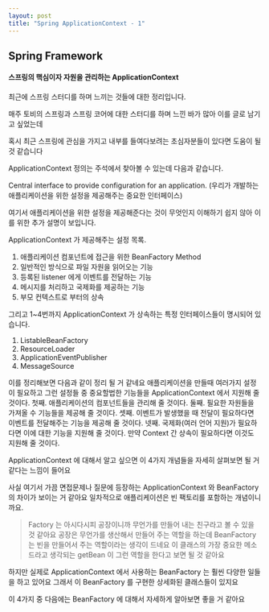 ```yaml
---
layout: post
title: "Spring ApplicationContext - 1"
---
```


## Spring Framework

#### 스프링의 핵심이자 자원을 관리하는 ApplicationContext

최근에 스프링 스터디를 하며 느끼는 것들에 대한 정리입니다.

매주 토비의 스프링과 스프링 코어에 대한 스터디를 하며 느낀 바가 많아 이를 글로 남기고 싶었는데 

혹시 최근 스프링에 관심을 가지고 내부를 들여다보려는 초심자분들이 있다면 도움이 될 것 같습니다

ApplicationContext 정의는 주석에서 찾아볼 수 있는데 다음과 같습니다.

Central interface to provide configuration for an application.
(우리가 개발하는 애플리케이션을 위한 설정을 제공해주는 중요한 인터페이스)

여기서 애플리케이션을 위한 설정을 제공해준다는 것이 무엇인지 이해하기 쉽지 않아 이를 위한 추가 설명이 보입니다.

ApplicationContext 가 제공해주는 설정 목록.

1. 애플리케이션 컴포넌트에 접근을 위한 BeanFactory Method
2. 일반적인 방식으로 파일 자원을 읽어오는 기능 
3. 등록된 listener 에게 이벤트를 전달하는 기능
4. 메시지를 처리하고 국제화를 제공하는 기능
5. 부모 컨텍스트로 부터의 상속

그리고 1~4번까지 ApplicationContext 가 상속하는 특정 인터페이스들이 명시되어 있습니다.

1. ListableBeanFactory
2. ResourceLoader
3. ApplicationEventPublisher
4. MessageSource

이를 정리해보면 다음과 같이 정리 될 거 같네요 
애플리케이션을 만들때 여러가지 설정이 필요하고 그런 설정들 중 중요할법한 기능들을 ApplicationContext 에서 지원해 줄 것이다.
첫째. 애플리케이션의 컴포넌트들을 관리해 줄 것이다.
둘째. 필요한 자원들을 가져올 수 기능들을 제공해 줄 것이다.
셋째. 이벤트가 발생했을 때 전달이 필요하다면 이벤트를 전달해주는 기능을 제공해 줄 것이다.
넷째. 국제화(여러 언어 지원)가 필요하다면 이에 대한 기능을 지원해 줄 것이다.
만약 Context 간 상속이 필요하다면 이것도 지원해 줄 것이다.

ApplicationContext 에 대해서 알고 싶으면 이 4가지 개념들을 자세히 살펴보면 될 거 같다는 느낌이 들어요  

사실 여기서 가끔 면접문제나 질문에 등장하는 ApplicationContext 와 BeanFactory 의 차이가 보이는 거 같아요
일차적으로 애플리케이션은 빈 팩토리를 포함하는 개념이니까요.

> Factory 는 아시다시피 공장이니까 무언가를 만들어 내는 친구라고 볼 수 있을 것 같아요
> 공장은 무언가를 생산해서 만들어 주는 역할을 하는데 BeanFactory 는 빈을 만들어서 주는 역할이라는 생각이 드네요
> 이 클래스의 가장 중요한 메소드라고 생각되는 getBean 이 그런 역할을 한다고 보면 될 것 같아요

하지만 실제로 ApplicationContext 에서 사용하는 BeanFactory 는 훨씬 다양한 일들을 하고 있어요
그래서 이 BeanFactory 를 구현한 상세화된 클래스들이 있지요 

이 4가지 중 다음에는 BeanFactory 에 대해서 자세하게 알아보면 좋을 거 같아요

